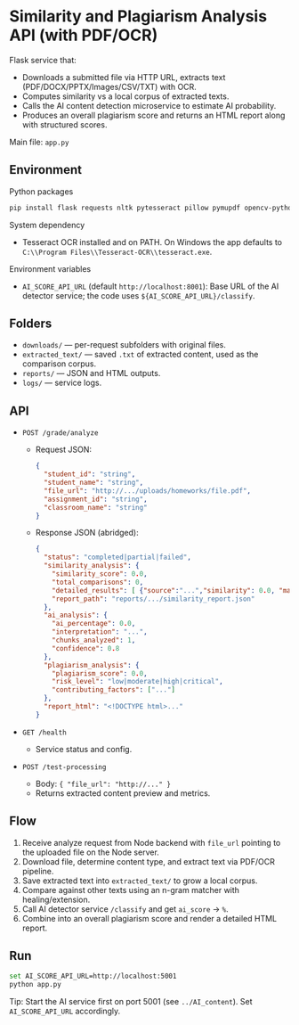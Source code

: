 # Similarity and Plagiarism Analysis API (with PDF/OCR)

Flask service that:
- Downloads a submitted file via HTTP URL, extracts text (PDF/DOCX/PPTX/Images/CSV/TXT) with OCR.
- Computes similarity vs a local corpus of extracted texts.
- Calls the AI content detection microservice to estimate AI probability.
- Produces an overall plagiarism score and returns an HTML report along with structured scores.

Main file: `app.py`

## Environment

Python packages
```bash
pip install flask requests nltk pytesseract pillow pymupdf opencv-python numpy python-docx python-pptx
```

System dependency
- Tesseract OCR installed and on PATH. On Windows the app defaults to `C:\\Program Files\\Tesseract-OCR\\tesseract.exe`.

Environment variables
- `AI_SCORE_API_URL` (default `http://localhost:8001`): Base URL of the AI detector service; the code uses `${AI_SCORE_API_URL}/classify`.

## Folders

- `downloads/` — per-request subfolders with original files.
- `extracted_text/` — saved `.txt` of extracted content, used as the comparison corpus.
- `reports/` — JSON and HTML outputs.
- `logs/` — service logs.

## API

- `POST /grade/analyze`
  - Request JSON:
    ```json
    {
      "student_id": "string",
      "student_name": "string",
      "file_url": "http://.../uploads/homeworks/file.pdf",
      "assignment_id": "string",
      "classroom_name": "string"
    }
    ```
  - Response JSON (abridged):
    ```json
    {
      "status": "completed|partial|failed",
      "similarity_analysis": {
        "similarity_score": 0.0,
        "total_comparisons": 0,
        "detailed_results": [ {"source":"...","similarity": 0.0, "matched_text": "..."} ],
        "report_path": "reports/.../similarity_report.json"
      },
      "ai_analysis": {
        "ai_percentage": 0.0,
        "interpretation": "...",
        "chunks_analyzed": 1,
        "confidence": 0.8
      },
      "plagiarism_analysis": {
        "plagiarism_score": 0.0,
        "risk_level": "low|moderate|high|critical",
        "contributing_factors": ["..."]
      },
      "report_html": "<!DOCTYPE html>..."
    }
    ```

- `GET /health`
  - Service status and config.

- `POST /test-processing`
  - Body: `{ "file_url": "http://..." }`
  - Returns extracted content preview and metrics.

## Flow

1. Receive analyze request from Node backend with `file_url` pointing to the uploaded file on the Node server.
2. Download file, determine content type, and extract text via PDF/OCR pipeline.
3. Save extracted text into `extracted_text/` to grow a local corpus.
4. Compare against other texts using an n-gram matcher with healing/extension.
5. Call AI detector service `/classify` and get `ai_score` -> `%`.
6. Combine into an overall plagiarism score and render a detailed HTML report.

## Run

```bash
set AI_SCORE_API_URL=http://localhost:5001
python app.py
```

Tip: Start the AI service first on port 5001 (see `../AI_content`). Set `AI_SCORE_API_URL` accordingly.
